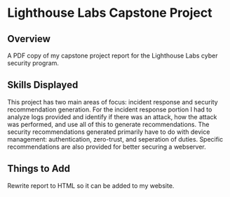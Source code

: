 # Lighthouse Labs Capstone Project

## Overview
A PDF copy of my capstone project report for the Lighthouse Labs cyber security program.

## Skills Displayed
This project has two main areas of focus: incident response and security recommendation generation.
For the incident response portion I had to analyze logs provided and identify if there was an attack, how the attack was performed, and use all of this to generate recommendations.
The security recommendations generated primarily have to do with device management: authentication, zero-trust, and seperation of duties.
Specific recommendations are also provided for better securing a webserver.

## Things to Add
Rewrite report to HTML so it can be added to my website.